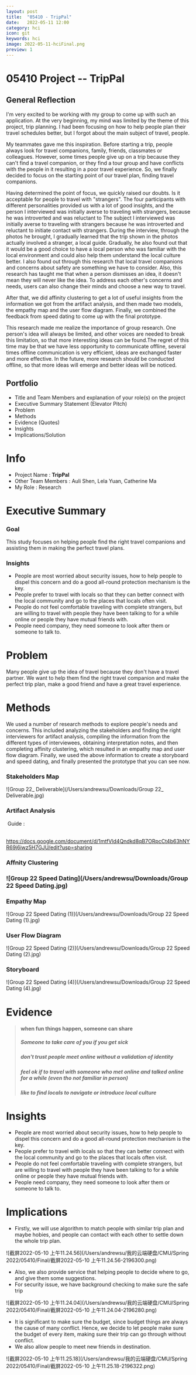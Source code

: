 ```yaml
---
layout: post
title:  "05410 - TripPal"
date:   2022-05-11 12:00
category: hci
icon: git
keywords: hci
image: 2022-05-11-hciFinal.png
preview: 1
---
```

# 05410 Project -- TripPal

## General Reflection

I'm very excited to be working with my group to come up with such an application. At the very beginning, my mind was limited by the theme of this project, trip planning. I had been focusing on how to help people plan their travel schedules better, but I forgot about the main subject of travel, people.

My teammates gave me this inspiration. Before starting a trip, people always look for travel companions, family, friends, classmates or colleagues. However, some times people give up on a trip because they can't find a travel companion, or they find a tour group and have conflicts with the people in it resulting in a poor travel experience. So, we finally decided to focus on the starting point of our travel plan, finding travel companions.

Having determined the point of focus, we quickly raised our doubts. Is it acceptable for people to travel with "strangers". The four participants with different personalities provided us with a lot of good insights, and the person I interviewed was initially averse to traveling with strangers, because he was introverted and was reluctant to The subject I interviewed was initially averse to traveling with strangers because he was introverted and reluctant to initiate contact with strangers. During the interview, through the photos he brought, I gradually learned that the trip shown in the photos actually involved a stranger, a local guide. Gradually, he also found out that it would be a good choice to have a local person who was familiar with the local environment and could also help them understand the local culture better. I also found out through this research that local travel companions and concerns about safety are something we have to consider. Also, this research has taught me that when a person dismisses an idea, it doesn't mean they will never like the idea. To address each other's concerns and needs, users can also change their minds and choose a new way to travel.

After that, we did affinity clustering to get a lot of useful insights from the information we got from the artifact analysis, and then made two models, the empathy map and the user flow diagram. Finally, we combined the feedback from speed dating to come up with the final prototype.

This research made me realize the importance of group research. One person's idea will always be limited, and other voices are needed to break this limitation, so that more interesting ideas can be found.The regret of this time may be that we have less opportunity to communicate offline, several times offline communication is very efficient, ideas are exchanged faster and more effective. In the future, more research should be conducted offline, so that more ideas will emerge and better ideas will be noticed.



## Portfolio

- Title and Team Members and explanation of your role(s) on the project
- Executive Summary Statement (Elevator Pitch)
- Problem
- Methods
- Evidence (Quotes)
- Insights
- Implications/Solution 



# Info

- Project Name : **TripPal**
- Other Team Members : Auli Shen, Lela Yuan, Catherine Ma
- My Role :  Research

# Executive Summary

### Goal

This study focuses on helping people find the right travel companions and assisting them in making the perfect travel plans.

### Insights

- People are most worried about security issues, how to help people to dispel this concern and do a good all-round protection mechanism is the key.
- People prefer to travel with locals so that they can better connect with the local community and go to the places that locals often visit.
- People do not feel comfortable traveling with complete strangers, but are willing to travel with people they have been talking to for a while online or people they have mutual friends with. 
- People need company, they need someone to look after them or someone to talk to.

# Problem

Many people give up the idea of travel because they don't have a travel partner. We want to help them find the right travel companion and make the perfect trip plan, make a good friend and have a great travel experience.

# Methods

We used a number of research methods to explore people's needs and concerns. This included analyzing the stakeholders and finding the right interviewers for artifact analysis, compiling the information from the different types of interviewees, obtaining interpretation notes, and then completing affinity clustering, which resulted in an empathy map and user flow diagram. Finally, we used the above information to create a storyboard and speed dating, and finally presented the prototype that you can see now.

### 	Stakeholders Map

![Group 22_ Deliverable](/Users/andrewsu/Downloads/Group 22_ Deliverable.jpg)

### 	Artifact Analysis

​		 Guide :

​		https://docs.google.com/document/d/1mtfVld4Qndkd8qB7ORpcCt4b63hNYR69j6iwz5H7GJU/edit?usp=sharing

### 	Affnity Clustering

### ![Group 22 Speed Dating](/Users/andrewsu/Downloads/Group 22 Speed Dating.jpg)

### 	Empathy Map

![Group 22 Speed Dating (1)](/Users/andrewsu/Downloads/Group 22 Speed Dating (1).jpg)

### 	User Flow Diagram

![Group 22 Speed Dating (2)](/Users/andrewsu/Downloads/Group 22 Speed Dating (2).jpg)

### 	Storyboard

![Group 22 Speed Dating (4)](/Users/andrewsu/Downloads/Group 22 Speed Dating (4).jpg)



# Evidence

> #### when fun things happen, someone can share
>
> ##### Someone to take care of you if you get sick
>
> ##### don't trust people meet online without a validation of identity
>
> ##### feel ok if to travel with someone who met online and talked online for a while (even tho not familiar in person)
>
> ##### like to find locals to navigate or introduce local culture



# Insights

- People are most worried about security issues, how to help people to dispel this concern and do a good all-round protection mechanism is the key.
- People prefer to travel with locals so that they can better connect with the local community and go to the places that locals often visit.
- People do not feel comfortable traveling with complete strangers, but are willing to travel with people they have been talking to for a while online or people they have mutual friends with. 
- People need company, they need someone to look after them or someone to talk to.



# Implications

- Firstly, we will use algorithm to match people with similar trip plan and maybe hobies, and people can contact with each other to settle down the whole trip plan.

![截屏2022-05-10 上午11.24.56](/Users/andrewsu/我的云端硬盘/CMU/Spring 2022/05410/Final/截屏2022-05-10 上午11.24.56-2196300.png)



- Also, we also provide service that helping people to decide where to go, and give them some suggestions. 
- For security issue, we have background checking to make sure the safe trip



![截屏2022-05-10 上午11.24.04](/Users/andrewsu/我的云端硬盘/CMU/Spring 2022/05410/Final/截屏2022-05-10 上午11.24.04-2196280.png)

- It is significant to make sure the budget, since budget things are always the cause of many conflict. Hence, we decide to let people make sure the budget of every item, making sure their trip can go through without conflict. 
- We also allow people to meet new friends in destination.

![截屏2022-05-10 上午11.25.18](/Users/andrewsu/我的云端硬盘/CMU/Spring 2022/05410/Final/截屏2022-05-10 上午11.25.18-2196322.png)